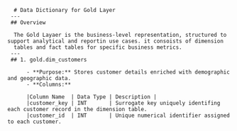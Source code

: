       # Data Dictionary for Gold Layer
     ---
     ## Overview

      The Gold Layaer is the business-level representation, structured to support analytical and reportin use cases. it consoists of dimension 
      tables and fact tables for specific business metrics.
     ---
     ## 1. gold.dim_customers

          - **Purpose:** Stores customer details enriched with demographic and geographic data.
          - **Columns:**

          |Column Name  | Data Type | Description |
          |customer_key | INT       | Surrogate key uniquely identifing each customer record in the dimension table.
          |customer_id  | INT       | Unique numerical identifier assigned to each customer.
      
      
